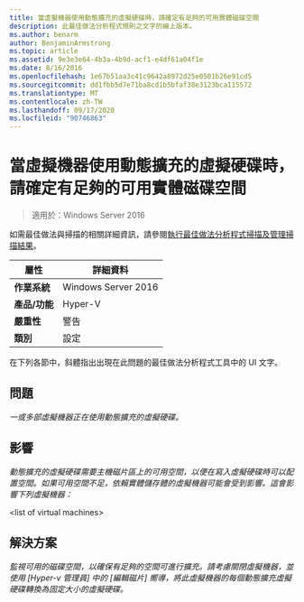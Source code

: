 ```yaml
---
title: 當虛擬機器使用動態擴充的虛擬硬碟時，請確定有足夠的可用實體磁碟空間
description: 此最佳做法分析程式規則之文字的線上版本。
ms.author: benarm
author: BenjaminArmstrong
ms.topic: article
ms.assetid: 9e3e3e64-4b3a-4b9d-acf1-e4df61a04f1e
ms.date: 8/16/2016
ms.openlocfilehash: 1e67b51aa3c41c9642a8972d25e0501b26e91cd5
ms.sourcegitcommit: dd1fbb5d7e71ba8cd1b5bfaf38e3123bca115572
ms.translationtype: MT
ms.contentlocale: zh-TW
ms.lasthandoff: 09/17/2020
ms.locfileid: "90746863"
---
```

# <a name="ensure-sufficient-physical-disk-space-is-available-when-virtual-machines-use-dynamically-expanding-virtual-hard-disks"></a>當虛擬機器使用動態擴充的虛擬硬碟時，請確定有足夠的可用實體磁碟空間

>適用於：Windows Server 2016

如需最佳做法與掃描的相關詳細資訊，請參閱[執行最佳做法分析程式掃描及管理掃描結果](https://go.microsoft.com/fwlink/p/?LinkID=223177)。

|屬性|詳細資料|
|-|-|
|**作業系統**|Windows Server 2016|
|**產品/功能**|Hyper-V|
|**嚴重性**|警告|
|**類別**|設定|

在下列各節中，斜體指出出現在此問題的最佳做法分析程式工具中的 UI 文字。

## <a name="issue"></a>問題
*一或多部虛擬機器正在使用動態擴充的虛擬硬碟。*

## <a name="impact"></a>影響
*動態擴充的虛擬硬碟需要主機磁片區上的可用空間，以便在寫入虛擬硬碟時可以配置空間。如果可用空間不足，依賴實體儲存體的虛擬機器可能會受到影響。這會影響下列虛擬機器：*

\<list of virtual machines>

## <a name="resolution"></a>解決方案
*監視可用的磁碟空間，以確保有足夠的空間可進行擴充。請考慮關閉虛擬機器，並使用 [Hyper-v 管理員] 中的 [編輯磁片] 嚮導，將此虛擬機器的每個動態擴充虛擬硬碟轉換為固定大小的虛擬硬碟。*



